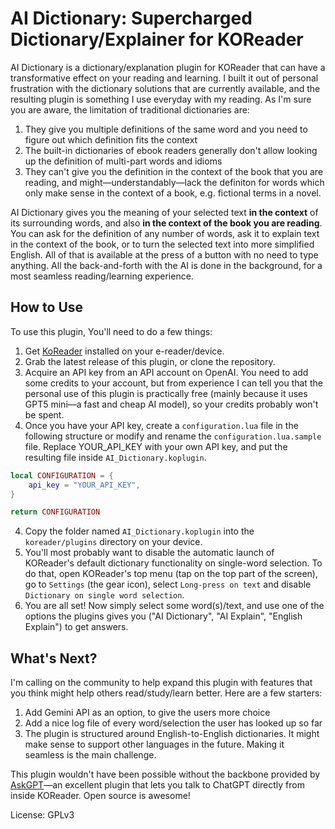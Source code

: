 # AI Dictionary: Supercharged Dictionary/Explainer for KOReader

AI Dictionary is a dictionary/explanation plugin for KOReader that can have a transformative effect on your reading and learning. I built it out of personal frustration with the dictionary solutions that are currently available, and the resulting plugin is something I use everyday with my reading. As I'm sure you are aware, the limitation of traditional dictionaries are:
1. They give you multiple definitions of the same word and you need to figure out which definition fits the context
2. The built-in dictionaries of ebook readers generally don't allow looking up the definition of multi-part words and idioms
3. They can't give you the definition in the context of the book that you are reading, and might—understandably—lack the definiton for words which only make sense in the context of a book, e.g. fictional terms in a novel.

AI Dictionary gives you the meaning of your selected text **in the context** of its surrounding words, and also **in the context of the book you are reading**. You can ask for the definition of any number of words, ask it to explain text in the context of the book, or to turn the selected text into more simplified English. All of that is available at the press of a button with no need to type anything. All the back-and-forth with the AI is done in the background, for a most seamless reading/learning experience.


## How to Use

To use this plugin, You'll need to do a few things:

1. Get [KoReader](https://github.com/koreader/koreader) installed on your e-reader/device.
2. Grab the latest release of this plugin, or clone the repository.
3. Acquire an API key from an API account on OpenAI. You need to add some credits to your account, but from experience I can tell you that the personal use of this plugin is practically free (mainly because it uses GPT5 mini—a fast and cheap AI model), so your credits probably won't be spent.
4. Once you have your API key, create a `configuration.lua` file in the following structure or modify and rename the `configuration.lua.sample` file. Replace YOUR_API_KEY with your own API key, and put the resulting file inside `AI_Dictionary.koplugin`.

```lua
local CONFIGURATION = {
    api_key = "YOUR_API_KEY",
}

return CONFIGURATION
```
4. Copy the folder named `AI_Dictionary.koplugin` into the `koreader/plugins` directory on your device.
5. You'll most probably want to disable the automatic launch of KOReader's default dictionary functionality on single-word selection. To do that, open KOReader's top menu (tap on the top part of the screen), go to `Settings` (the gear icon), select `Long-press on text` and disable `Dictionary on single word selection`.
6. You are all set! Now simply select some word(s)/text, and use one of the options the plugins gives you ("AI Dictionary", "AI Explain", "English Explain") to get answers.


## What's Next?

I'm calling on the community to help expand this plugin with features that you think might help others read/study/learn better. Here are a few starters:
1. Add Gemini API as an option, to give the users more choice
2. Add a nice log file of every word/selection the user has looked up so far
3. The plugin is structured around English-to-English dictionaries. It might make sense to support other languages in the future. Making it seamless is the main challenge.

This plugin wouldn't have been possible without the backbone provided by [AskGPT]("https://github.com/drewbaumann/AskGPT)—an excellent plugin that lets you talk to ChatGPT directly from inside KOReader. Open source is awesome!

License: GPLv3